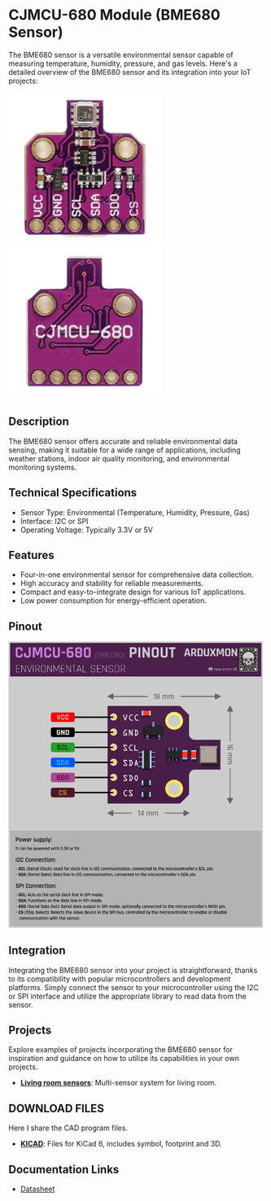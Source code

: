 # CJMCU-680 Module (BME680 Sensor)

The BME680 sensor is a versatile environmental sensor capable of measuring temperature, humidity, pressure, and gas levels. Here's a detailed overview of the BME680 sensor and its integration into your IoT projects:


[<img src="pictures/CJMCU-680-front.jpg" width="300" alt="Front"/>](pictures/CJMCU-680-front.jpg)
[<img src="pictures/CJMCU-680-back.jpg" width="300" alt="Back"/>](pictures/CJMCU-680-back.jpg)

## Description
  The BME680 sensor offers accurate and reliable environmental data sensing, making it suitable for a wide range of applications, including weather stations, indoor air quality monitoring, and environmental monitoring systems.

## Technical Specifications
  - Sensor Type: Environmental (Temperature, Humidity, Pressure, Gas)
  - Interface: I2C or SPI
  - Operating Voltage: Typically 3.3V or 5V

## Features
  - Four-in-one environmental sensor for comprehensive data collection.
  - High accuracy and stability for reliable measurements.
  - Compact and easy-to-integrate design for various IoT applications.
  - Low power consumption for energy-efficient operation.


## Pinout
[<img src="schemas/BME680-Pinout.png" width="500" alt="Pinout"/>](schemas/BME680-Pinout.png)

## Integration
  Integrating the BME680 sensor into your project is straightforward, thanks to its compatibility with popular microcontrollers and development platforms. Simply connect the sensor to your microcontroller using the I2C or SPI interface and utilize the appropriate library to read data from the sensor.

## Projects
  Explore examples of projects incorporating the BME680 sensor for inspiration and guidance on how to utilize its capabilities in your own projects.

- [**Living room sensors**](../../../../Projects/Living%20room%20sensors/README.md): Multi-sensor system for living room.

## DOWNLOAD FILES
Here I share the CAD program files.
- [**KICAD**](downloads/KICAD-CJMCU-680.zip): Files for KiCad 6, includes symbol, footprint and 3D.


## Documentation Links
- [Datasheet](pdf/BME680.pdf)
